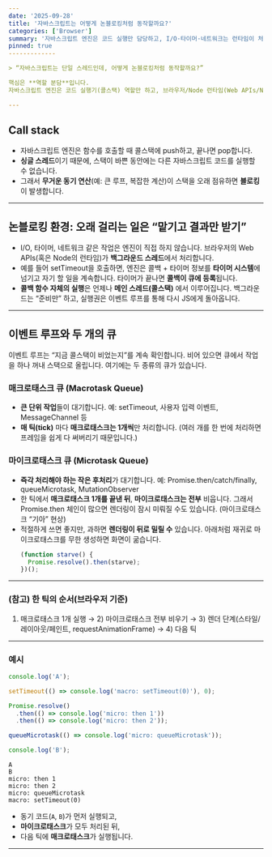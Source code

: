 ```yaml
---
date: '2025-09-28'
title: '자바스크립트는 어떻게 논블로킹처럼 동작할까요?'
categories: ['Browser']
summary: '자바스크립트 엔진은 코드 실행만 담당하고, I/O·타이머·네트워크는 런타임이 처리합니다. 콜스택·이벤트 루프·매크로/마이크로태스크가 어떻게 협업하는지 정리했습니다.'
pinned: true
-------------

> “자바스크립트는 단일 스레드인데, 어떻게 논블로킹처럼 동작할까요?”

핵심은 **역할 분담**입니다.
자바스크립트 엔진은 코드 실행기(콜스택) 역할만 하고, 브라우저/Node 런타임(Web APIs/Node APIs) 이 I/O·타이머·네트워크 같은 오래 걸리는 일들을 백그라운드에서 처리합니다.

---
```


## Call stack

* 자바스크립트 엔진은 함수를 호출할 때 콜스택에 push하고, 끝나면 pop합니다.
* **싱글 스레드**이기 때문에, 스택이 바쁜 동안에는 다른 자바스크립트 코드를 실행할 수 없습니다.
* 그래서 **무거운 동기 연산**(예: 큰 루프, 복잡한 계산)이 스택을 오래 점유하면 **블로킹**이 발생합니다.

---

## 논블로킹 환경: 오래 걸리는 일은 “맡기고 결과만 받기”

* I/O, 타이머, 네트워크 같은 작업은 엔진이 직접 하지 않습니다.
  브라우저의 Web APIs(혹은 Node의 런타임)가 **백그라운드 스레드**에서 처리합니다.
* 예를 들어 setTimeout을 호출하면, 엔진은 콜백 + 타이머 정보를 **타이머 시스템**에 넘기고 자기 할 일을 계속합니다. 타이머가 끝나면 **콜백이 큐에 등록**됩니다.
* **콜백 함수 자체의 실행**은 언제나 **메인 스레드(콜스택)** 에서 이루어집니다.
  백그라운드는 “준비만” 하고, 실행권은 이벤트 루프를 통해 다시 JS에게 돌아옵니다.

---

## 이벤트 루프와 두 개의 큐

이벤트 루프는 “지금 콜스택이 비었는지”를 계속 확인합니다. 비어 있으면 큐에서 작업을 하나 꺼내 스택으로 올립니다. 여기에는 두 종류의 큐가 있습니다.

### 매크로태스크 큐 (Macrotask Queue)

* **큰 단위 작업**들이 대기합니다.
  예: setTimeout, 사용자 입력 이벤트, MessageChannel 등
* **매 틱(tick)** 마다 **매크로태스크는 1개씩**만 처리합니다.
  (여러 개를 한 번에 처리하면 프레임을 쉽게 다 써버리기 때문입니다.)

### 마이크로태스크 큐 (Microtask Queue)

* **즉각 처리해야 하는 작은 후처리**가 대기합니다.
  예: Promise.then/catch/finally, queueMicrotask, MutationObserver
* 한 틱에서 **매크로태스크 1개를 끝낸 뒤**, **마이크로태스크는 전부** 비웁니다.
  그래서 Promise.then 체인이 많으면 렌더링이 잠시 미뤄질 수도 있습니다. (마이크로태스크 “기아” 현상)
* 적절하게 쓰면 좋지만, 과하면 **렌더링이 뒤로 밀릴 수** 있습니다. 아래처럼 재귀로 마이크로태스크를 무한 생성하면 화면이 굶습니다.
  ```js
  (function starve() {
    Promise.resolve().then(starve);
  })();
  ```
---

### (참고) 한 틱의 순서(브라우저 기준)

 1. 매크로태스크 1개 실행 → 2) 마이크로태스크 전부 비우기 → 3) 렌더 단계(스타일/레이아웃/페인트, requestAnimationFrame) → 4) 다음 틱

---

### 예시

```js
console.log('A');

setTimeout(() => console.log('macro: setTimeout(0)'), 0);

Promise.resolve()
  .then(() => console.log('micro: then 1'))
  .then(() => console.log('micro: then 2'));

queueMicrotask(() => console.log('micro: queueMicrotask'));

console.log('B');
```

```
A
B
micro: then 1
micro: then 2
micro: queueMicrotask
macro: setTimeout(0)
```

* 동기 코드(`A`, `B`)가 먼저 실행되고,
* **마이크로태스크**가 모두 처리된 뒤,
* 다음 틱에 **매크로태스크**가 실행됩니다.

---

